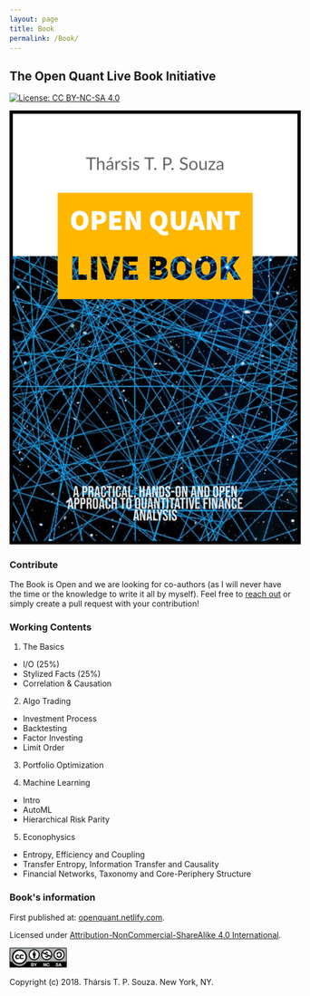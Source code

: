 ```yaml
---
layout: page
title: Book
permalink: /Book/
---
```



## The Open Quant Live Book Initiative
[![License: CC BY-NC-SA 4.0](https://img.shields.io/badge/License-CC%20BY--NC--SA%204.0-lightgrey.svg)](https://creativecommons.org/licenses/by-nc-sa/4.0/)


<img style="border:5px solid black" src="./fig/cover1.jpg" alt="The Open Quant Book" border="5" class="center">

### Contribute

The Book is Open and we are looking for co-authors (as I will never have the time or the knowledge to write it all by myself). Feel free to [reach out](http://www.souzatharsis.com/) or simply create a pull request with your contribution!

### Working Contents

1. The Basics

+ I/O (25%)
+ Stylized Facts (25%)
+ Correlation & Causation

2. Algo Trading   

+ Investment Process
+ Backtesting
+ Factor Investing
+ Limit Order

3. Portfolio Optimization

4. Machine Learning

+ Intro
+ AutoML
+ Hierarchical Risk Parity

5. Econophysics

+ Entropy, Efficiency and Coupling
+ Transfer Entropy, Information Transfer and Causality
+ Financial Networks, Taxonomy and Core-Periphery Structure

### Book's information

First published at: [openquant.netlify.com](https://openquant.netlify.com/).

Licensed under [Attribution-NonCommercial-ShareAlike 4.0 International](https://creativecommons.org/licenses/by-nc-sa/4.0/). 

<img src="fig/by-nc-sa.png" width="20%">

Copyright (c) 2018. Thársis T. P. Souza. New York, NY.

